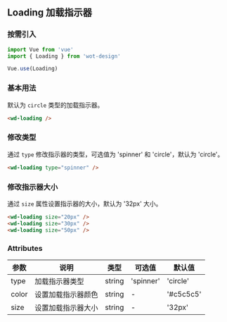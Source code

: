 ## Loading 加载指示器

### 按需引入

```javascript
import Vue from 'vue'
import { Loading } from 'wot-design'

Vue.use(Loading)
```

### 基本用法

默认为 `circle` 类型的加载指示器。

```html
<wd-loading />
```

### 修改类型

通过 `type` 修改指示器的类型，可选值为 'spinner' 和 'circle'，默认为 'circle'。

```html
<wd-loading type="spinner" />
```

### 修改指示器大小

通过 `size` 属性设置指示器的大小，默认为 '32px' 大小。

```html
<wd-loading size="20px" />
<wd-loading size="30px" />
<wd-loading size="50px" />
```

### Attributes

| 参数      | 说明                                 | 类型      | 可选值       | 默认值   |
|---------- |------------------------------------ |---------- |------------- |-------- |
| type      |	加载指示器类型                        |	string    |	'spinner'   |	'circle'  |
| color	    | 设置加载指示器颜色                      |	string    |	-         |	'#c5c5c5' |
| size      | 设置加载指示器大小                      | string    | -          | '32px'   |

